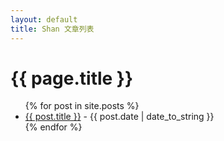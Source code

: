 ```yaml
---
layout: default
title: Shan 文章列表
---
```

<h1>{{ page.title }}</h1>
<ul>
{% for post in site.posts %}
  <li>
    <a href="{{ post.url }}">{{ post.title }}</a>
    <span> - {{ post.date | date_to_string }}</span>
  </li>
{% endfor %}
</ul>
